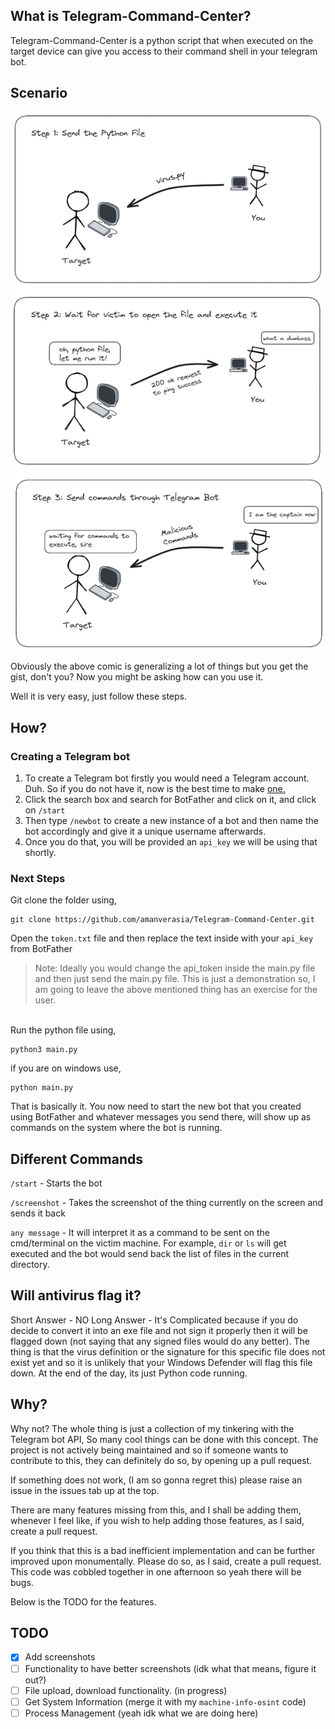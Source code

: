 ## What is Telegram-Command-Center?
Telegram-Command-Center is a python script that when executed on the target device can give you access to their command shell in your telegram bot.

## Scenario
![](https://raw.githubusercontent.com/amanverasia/Telegram-Command-Center/master/Drawing%202024-02-21%2013.04.22.excalidraw.png)

Obviously the above comic is generalizing a lot of things but you get the gist, don't you? Now you might be asking how can you use it.

Well it is very easy, just follow these steps.

## How?

### Creating a Telegram bot
1. To create a Telegram bot firstly you would need a Telegram account. Duh. So if you do not have it, now is the best time to make [one.](https://telegram.org/)
2. Click the search box and search for BotFather and click on it, and click on `/start`
3. Then type `/newbot` to create a new instance of a bot and then name the bot accordingly and give it a unique username afterwards.
4. Once you do that, you will be provided an `api_key` we will be using that shortly.

### Next Steps
Git clone the folder using,
```
git clone https://github.com/amanverasia/Telegram-Command-Center.git
```
Open the `token.txt` file and then replace the text inside with your `api_key` from BotFather
> Note: Ideally you would change the api_token inside the main.py file and then just send the main.py file.
> This is just a demonstration so, I am going to leave the above mentioned thing has an exercise for the user.


\
Run the python file using,
```
python3 main.py
```
if you are on windows use,
```
python main.py
```

That is basically it. You now need to start the new bot that you created using BotFather and whatever messages you send there, will show up as commands on the system where the bot is running.

## Different Commands
`/start` - Starts the bot

`/screenshot` - Takes the screenshot of the thing currently on the screen and sends it back

`any message` - It will interpret it as a command to be sent on the cmd/terminal on the victim machine. For example, `dir` or `ls` will get executed and the bot would send back the list of files in the current directory.

## Will antivirus flag it?
Short Answer - NO
Long Answer - It's Complicated because if you do decide to convert it into an exe file and not sign it properly then it will be flagged down (not saying that any signed files would do any better). The thing is that the virus definition or the signature for this specific file does not exist yet and so it is unlikely that your Windows Defender will flag this file down. At the end of the day, its just Python code running.

## Why?
Why not? The whole thing is just a collection of my tinkering with the Telegram bot API, So many cool things can be done with this concept. The project is not actively being maintained and so if someone wants to contribute to this, they can definitely do so, by opening up a pull request.

If something does not work, (I am so gonna regret this) please raise an issue in the issues tab up at the top.

There are many features missing from this, and I shall be adding them, whenever I feel like, if you wish to help adding those features, as I said, create a pull request. 

If you think that this is a bad inefficient implementation and can be further improved upon monumentally. Please do so, as I said, create a pull request. This code was cobbled together in one afternoon so yeah there will be bugs.

Below is the TODO for the features.

## TODO
- [x] Add screenshots
- [ ] Functionality to have better screenshots (idk what that means, figure it out?)
- [ ] File upload, download functionality. (in progress)
- [ ] Get System Information (merge it with my `machine-info-osint` code)
- [ ] Process Management (yeah idk what we are doing here)
